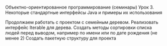Объектно-ориентированное программирование (семинары)
Урок 3. Некоторые стандартные интерфейсы Java и примеры их использования

Продолжаем работать с проектом с семейным деревом.
Реализовать интерфейс Iterable для дерева.
Создать методы сортировки списка людей перед выводом, например по имени или по дате рождения (не менее 2)
Создать пакетную структуру для проекта
